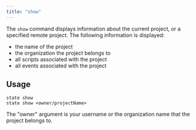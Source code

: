 ```yaml
---
title: "show"
---
```


The `show` command displays information about the current project, or a specified remote project. The following information is displayed:

* the name of the project
* the organization the project belongs to
* all scripts associated with the project
* all events associated with the project

## Usage

```text
state show
state show <owner/projectName>
```

The "owner" argument is your username or the organization name that the project belongs to.
